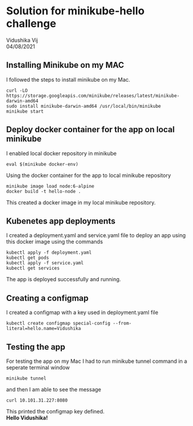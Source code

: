 # Solution for minikube-hello challenge
Vidushika Vij   
04/08/2021   

## Installing Minikube on my MAC
I followed the steps to install minikube on my Mac.   

```
curl -LO https://storage.googleapis.com/minikube/releases/latest/minikube-darwin-amd64
sudo install minikube-darwin-amd64 /usr/local/bin/minikube
minikube start
```
## Deploy docker container for the app on local minikube
I enabled local docker repository in minikube

```
eval $(minikube docker-env)
```

Using the docker container for the app to local minikube repository

```
minikube image load node:6-alpine
docker build -t hello-node .
```

This created a docker image in my local minikube repository.   

## Kubenetes app deployments
I created a deployment.yaml and service.yaml file to deploy an app using this docker image using the commands

```
kubectl apply -f deployment.yaml
kubectl get pods
kubectl apply -f service.yaml
kubectl get services
```

The app is deployed successfully and running. 

## Creating a configmap
I created a configmap with a key used in deployment.yaml file

```
kubectl create configmap special-config --from-literal=hello.name=Vidushika
```

## Testing the app
For testing the app on my Mac I had to run minikube tunnel command in a seperate terminal window 

```
minikube tunnel
```
and then I am able to see the message

```
curl 10.101.31.227:8080
```
This printed the configmap key defined.   
**Hello Vidushika!**



